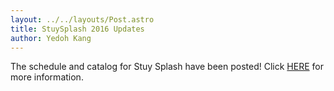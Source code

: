 ```yaml
---
layout: ../../layouts/Post.astro
title: StuySplash 2016 Updates
author: Yedoh Kang
---
```

The schedule and catalog for Stuy Splash have been posted! Click [HERE](/resources/stuysplash2016) for more information.
